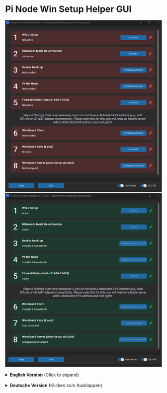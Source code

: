 # Pi Node Win Setup Helper GUI

![Screenshot](https://github.com/Fingerkrampf/Pi_Node_Win_Setup_Helper_GUI/blob/main/screenshot/Screenshot%202025-10-11%20173644.png)
![Screenshot](https://github.com/Fingerkrampf/Pi_Node_Win_Setup_Helper_GUI/blob/main/screenshot/Screenshot%202025-10-11%20153442.png)

<details>
<summary><strong>English Version</strong> (Click to expand)</summary>
<br>

A GUI tool to simplify the setup of a Pi Network Node on Windows. This tool automates the installation and configuration of the necessary components.

---

### ✨ Features

The tool provides a simple user interface to perform the following tasks:

* **WSL2 Features:** Activates the necessary Windows Features for the Windows Subsystem for Linux (WSL2).
* **Hibernate Mode:** Checks if hibernate mode is active, which can interfere with the continuous operation of the node.
* **Docker Desktop:** Installs the latest version of Docker Desktop and sets it to start automatically.
* **Pi Node Software:** Installs the Pi Node Windows application and configures it to start automatically.
* **Firewall Rules:** Automatically creates the required inbound and outbound firewall rules for ports `31400` to `31409`.
* **WireGuard Client:** Installs the WireGuard VPN client.
* **WireGuard Keys:** Generates local key pairs for a secure VPN connection.
* **WireGuard Server Setup:** Automatically configures a WireGuard peer on a Linux server via SSH for a seamless VPN connection.
    * ⚠️ **Note:** The UDP port 51820 must be opened in the firewall of the server provider, which is usually done via their web interface.
    * ⚠️ **Note:** The TCP ports 31400-31409 must be opened in the firewall of the server provider, which is usually done via their web interface.

---

### 💻 System Requirements

* **Operating System:** Windows 11
    * ⚠️ **Note:** This script has been **tested exclusively on Windows 11**. It may work on Windows 10, but this has not been verified and is not guaranteed.
* **Installation Type:** For the script to function correctly, a **fresh, full, and genuine Windows installation** is required. The script may not work properly on modified or "Lite" versions of Windows, as essential system components could be missing.
* **Server:** An Ubuntu server with a public IPv4 address and root access must be available

---

### 🚀 Usage

1.  Download the released file 'Pi_Node_Win_Setup_Helper_GUI_v1.1.exe'.
2.  Run the file as an administrator. The tool will attempt to request these permissions itself if they are missing.
3.  The user interface displays the status of each component:
    * ✅ **Green Checkmark:** The component is already correctly installed or configured.
    * ❌ **Red Cross:** The component is missing or needs to be configured.
4.  Click the corresponding buttons to start each action.
   
---

### 📹 Youtube Howto Video:
https://youtu.be/33ltH5KaADg?feature=shared

---

### ⚠️ Disclaimer

Use of this tool is at your **own risk**. It performs system-level changes (e.g., software installation, activation of Windows features, firewall rules). The author assumes no liability for any potential problems or damage to your system.

---

### ✍️ Author & Contact

* **Author:** Fingerkrampf
* **Contact:** via Telegram at [PiNetzwerkDeutschland](https://t.me/PiNetzwerkDeutschland)

---

### 📜 License

This project is licensed under the **MIT License**.

Copyright (c) 2025 Fingerkrampf

Permission is hereby granted, free of charge, to any person obtaining a copy of this software and associated documentation files (the "Software"), to deal in the Software without restriction, including without limitation the rights to use, copy, modify, merge, publish, distribute, sublicense, and/or sell copies of the Software, and to permit persons to whom the Software is furnished to do so, subject to the following conditions:

The above copyright notice and this permission notice shall be included in all copies or substantial portions of the Software.

THE SOFTWARE IS PROVIDED "AS IS", WITHOUT WARRANTY OF ANY KIND, EXPRESS OR IMPLIED, INCLUDING BUT NOT LIMITED TO THE WARRANTIES OF MERCHANTABILITY, FITNESS FOR A PARTICULAR PURPOSE AND NONINFRINGEMENT. IN NO EVENT SHALL THE AUTHORS OR COPYRIGHT HOLDERS BE LIABLE FOR ANY CLAIM, DAMAGES OR OTHER LIABILITY, WHETHER IN AN ACTION OF CONTRACT, TORT OR OTHERWISE, ARISING FROM, OUT OF OR IN CONNECTION WITH THE SOFTWARE OR THE USE OR OTHER DEALINGS IN THE SOFTWARE.

</details>

<br>

<details>
<summary><strong>Deutsche Version</strong> (Klicken zum Ausklappen)</summary>
<br>

Ein GUI-Tool zur Vereinfachung der Einrichtung eines Pi Network Nodes unter Windows. Dieses Tool automatisiert die Installation und Konfiguration der notwendigen Komponenten.

---

### ✨ Features

Das Tool bietet eine einfache Benutzeroberfläche, um die folgenden Aufgaben auszuführen:

* **WSL2-Features:** Aktiviert die notwendigen Windows-Features für das Windows Subsystem for Linux (WSL2).
* **Ruhezustand:** Überprüft, ob der Ruhezustand aktiv ist, was für den Dauerbetrieb des Nodes hinderlich sein kann.
* **Docker Desktop:** Installiert die neueste Version von Docker Desktop und richtet den Autostart ein.
* **Pi Node Software:** Installiert die Pi Node Windows-Anwendung und konfiguriert den Autostart.
* **Firewall-Regeln:** Erstellt automatisch die benötigten eingehenden und ausgehenden Firewall-Regeln für die Ports `31400` bis `31409`.
* **WireGuard Client:** Installiert den WireGuard VPN-Client.
* **WireGuard Schlüssel:** Generiert lokale Schlüsselpaare für eine sichere VPN-Verbindung.
* **WireGuard Server-Setup:** Konfiguriert automatisch einen WireGuard-Peer auf einem Linux-Server via SSH für eine nahtlose VPN-Verbindung.
* **Server:** Es muss ein Ubuntu Server mit einer öffentlichen IPv4-Adresse zur Verfügung stehen.
    * ⚠️ **Hinweis:** Der UDP-Port 51820 muss in der Firewall des Serveranbieters (meist über deren Webinterface) freigegeben werden.
    * ⚠️ **Hinweis:** Die TCP-Ports 31400-31409 müssen in der Firewall des Serveranbieters (meist über deren Webinterface) freigegeben werden.
---

### 💻 Systemanforderungen

* **Betriebssystem:** Windows 11
    * ⚠️ **Hinweis:** Das Skript wurde **ausschließlich unter Windows 11 getestet**. Es ist möglich, dass es auch unter Windows 10 funktioniert, dies wurde jedoch nicht überprüft und wird nicht garantiert.
* **Installationsart:** Für eine einwandfreie Funktion wird eine **frische, vollwertige und originale Windows-Installation** vorausgesetzt. Das Skript funktioniert möglicherweise nicht ordnungsgemäß auf modifizierten oder "Lite"-Versionen von Windows, da wichtige Systemkomponenten fehlen könnten.
* **Server:** Ein Ubuntu-Server mit einer öffentlichen IPv4-Adresse und Root-Zugriff muss verfügbar sein.

---

### 🚀 Benutzung

1.  Downloade die veröffentlichte Datei 'Pi_Node_Win_Setup_Helper_GUI_v1.1.exe'.
2.  Führe die Datei als Administrator aus. Das Tool wird versuchen, die Berechtigungen selbst anzufordern, falls sie fehlen.
3.  Die Benutzeroberfläche zeigt den Status der einzelnen Komponenten an:
    * ✅ **Grüner Haken:** Die Komponente ist bereits korrekt installiert oder konfiguriert.
    * ❌ **Rotes Kreuz:** Die Komponente fehlt oder muss konfiguriert werden.
4.  Klicke auf die entsprechenden Schaltflächen, um die jeweilige Aktion zu starten.

---

### 📹 Youtube Howto Video:
https://youtu.be/YVXERVwJiTI?feature=shared

--

### ⚠️ Haftungsausschluss

Die Nutzung dieses Tools erfolgt auf **eigene Gefahr**. Es werden systemnahe Änderungen vorgenommen (z.B. Installation von Software, Aktivierung von Windows-Features, Firewall-Regeln). Der Autor übernimmt keine Haftung für eventuell auftretende Probleme oder Schäden am System.

---

### ✍️ Autor & Kontakt

* **Autor:** Fingerkrampf
* **Kontakt:** via Telegram bei [PiNetzwerkDeutschland](https://t.me/PiNetzwerkDeutschland)

---

### 📜 Lizenz

Dieses Projekt steht unter der **MIT License**.

Copyright (c) 2025 Fingerkrampf

Hiermit wird allen Personen, die eine Kopie dieser Software und der zugehörigen Dokumentationsdateien (die „Software“) erhalten, unentgeltlich die Erlaubnis erteilt, die Software uneingeschränkt zu nutzen, insbesondere das Recht, sie zu verwenden, zu kopieren, zu ändern, zusammenzufügen, zu veröffentlichen, zu verteilen, unterzulizenzieren und/oder Kopien der Software zu verkaufen, und diese Rechte unter den folgenden Bedingungen anderen Personen zu übertragen:

Der obige Urheberrechtsvermerk und dieser Genehmigungsvermerk müssen in allen Kopien oder wesentlichen Teilen der Software enthalten sein.

Die Software wird „so wie sie ist“ und ohne jegliche ausdrückliche oder stillschweigende Gewährleistung bereitgestellt, insbesondere für die Gewährleistung der Marktgängigkeit, der Eignung für einen bestimmten Zweck und der Nichtverletzung von Rechten Dritter. DIE AUTOREN ODER URHEBERRECHTSINHABER SIND IN KEINEM FALL FÜR JEGLICHE ANSPRÜCHE, SCHÄDEN ODER ANDERE VERBINDLICHKEITEN VERANTWORTLICH, OB AUS VERTRAG, UNERLAUBTER HANDLUNG ODER ANDERWEITIG, DIE AUS DER SOFTWARE ODER DER VERWENDUNG ODER ANDEREN UMGANG MIT DER SOFTWARE ENTSTEHEN, DAMIT IN VERBINDUNG STEHEN.

</details>
